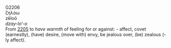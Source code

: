 <body>
  <p>G2206<br>  ζηλόω  <br> zēloō  <br><i>dzay-lo‘-o </i><br>From <a href="g2205.htm">2205</a>  to <i>have</i> <i>warmth</i> of feeling for or against: - affect, covet (earnestly), (have) desire, (move with) envy, be jealous over, (be) zealous (-ly affect).<br></p>
 </body>